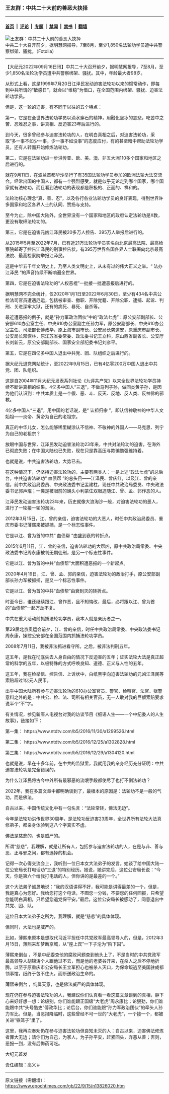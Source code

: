 ### 王友群：中共二十大前的善恶大抉择

---

#### [首页](../../../..?n13826020) &nbsp;|&nbsp; [评论](../../../../../epoch-comment?n13826020) &nbsp;|&nbsp; [专题](../../../../../epoch-special?n13826020) &nbsp;|&nbsp; [禁闻](../../../../../epoch-news?n13826020) &nbsp;|&nbsp; [禁书](../../../../../books?n13826020) &nbsp;|&nbsp; [翻墙](https://github.com/gfw-breaker/nogfw/blob/master/README.md?n13826020)


<div><img alt="王友群：中共二十大前的善恶大抉择" class="attachment-djy_600_400 size-djy_600_400 wp-post-image" src="https://i.epochtimes.com/assets/uploads/2022/07/id13787433-159369.jpg"/>
<div class="caption">
 中共二十大召开前夕，据明慧网报导，7至8月，至少1,850名法轮功学员遭中共警察绑架、骚扰。（Fotolia）
</div></div><hr/><div class="post_content" id="artbody" itemprop="articleBody">
 <!-- article content begin -->
 <p>
  【大纪元2022年09月16日讯】中共二十大召开前夕，据明慧网报导，7至8月，至少1,850名法轮功学员遭中共警察绑架、骚扰。其中，年龄最大者98岁。
 </p>
 <p style="font-weight: 400;">
  从形式上看，这是1999年7月20日江泽民发动迫害法轮功以来的惯常动作，即每到中共所谓的“敏感日”，就会以“维稳”为借口，在全国范围内绑架、骚扰、迫害法轮功学员。
 </p>
 <p style="font-weight: 400;">
  但是，这一轮的迫害，有不同于以往的五个特点：
 </p>
 <p style="font-weight: 400;">
  第一，它是在全世界法轮功学员以滴水穿石的精神，用融化坚冰的慈悲，吃苦中之苦、忍难忍之事，讲真相、反迫害23年后进行的。
 </p>
 <p style="font-weight: 400;">
  到今天，很多曾经参与迫害法轮功的人，在明白真相之后，对迫害法轮功，采取“多一事不如少一事，少一事不如没事”的态度应付，有的甚至暗中帮助法轮功学员，还有人转而开始修炼法轮功。
 </p>
 <p style="font-weight: 400;">
  第二，它是在法轮功进一步洪传亚、欧、美、澳、非五大洲110多个国家和地区之后进行的。
 </p>
 <p style="font-weight: 400;">
  就在9月11日，在波兰首都华沙举行了有35国法轮功学员参加的欧洲法轮大法交流会。经常出国的中国人，都有一个强烈感受，就是似乎无论走到哪个国家，哪个国家就有法轮功，而且看到法轮功的表现都是积极的、正面的、祥和的。
 </p>
 <p style="font-weight: 400;">
  法轮功核心理念“真、善、忍”，以及各行各业法轮功学员的良好表现，得到世界许多国家和地区各界人士的认同、赞扬与支持。
 </p>
 <p style="font-weight: 400;">
  至今为止，除中国大陆外，全世界没有一个国家和地区的政府认定法轮功是X教，更没有取缔法轮功的。
 </p>
 <p style="font-weight: 400;">
  第三，它是在迫害元凶江泽民被20多万人控告、395万人举报后进行的。
 </p>
 <p style="font-weight: 400;">
  从2015年5月至2022年7月，已有近21万法轮功学员实名向北京最高法院、最高检察院邮寄了控告江泽民的刑事控告状，有395万世界各国各界人士联署向北京最高法院、最高检察院举报江泽民。
 </p>
 <p style="font-weight: 400;">
  这是中华五千年文明史上，乃至人类文明史上，从未有过的伟大正义之举。“
  <ok href="https://www.epochtimes.com/gb/tag/%E6%B3%95%E5%8A%9E%E6%B1%9F%E6%B3%BD%E6%B0%91.html">
   法办江泽民
  </ok>
  ”的声音持续不断响遍全世界。
 </p>
 <p style="font-weight: 400;">
  第四，它是在迫害法轮功的“人权恶棍”一批接一批遭恶报后进行的。
 </p>
 <p style="font-weight: 400;">
  据明慧网不完全统计，仅2020年1月1日至2022年6月30日，至少有434名中共公检法司官员遭遇厄运，包括被审查、撤职、开除党籍、开除公职、逮捕、起诉、判刑、关进深牢大狱，还有的病死、暴死、自杀等。
 </p>
 <p style="font-weight: 400;">
  最近遭恶报的例子，就是“孙力军政治团伙”中的“政法七虎”：原公安部副部长、公安部610办公室主任、中央610办公室副主任孙力军，原公安副部长、中央610办公室主任、司法部长傅政华，原上海市副市长、公安局长龚道安，原重庆市副市长、公安局长邓恢林，原江苏省委常委、政法委书记王立科，原山西省副省长、公安厅长刘新云，原公安部副部长、国家安全部纪委书记刘彦平。
 </p>
 <p style="font-weight: 400;">
  第五，它是在四亿多中国人退出中共党、团、队组织之后进行的。
 </p>
 <p style="font-weight: 400;">
  据大纪元退党网站统计，至2022年9月15日，已有4亿零200万中国人退出中共党、团、队组织。
 </p>
 <p style="font-weight: 400;">
  这是自2004年11月大纪元发表系列社论《九评共产党》以来全世界法轮功学员持续不断讲真相的结果。4亿多中国人“三退”，不做马列子孙，做回炎黄子孙，是因为他们认识到：中共本质上是一个假、恶、斗、反天、反地、反人类、反神佛的邪教。
 </p>
 <p style="font-weight: 400;">
  4亿多中国人“三退”，用中国的老话说，是“
  <ok href="https://www.epochtimes.com/gb/tag/%E8%AE%A4%E7%A5%96%E5%BD%92%E5%AE%97.html">
   认祖归宗
  </ok>
  ”，即认信神敬神的中华人文始祖——炎帝、黄帝为自己的老祖宗。
 </p>
 <p style="font-weight: 400;">
  真正的中华儿女，怎么能够稀里糊涂认不信神、不敬神的外国人——马克思、列宁为自己的老祖宗？
 </p>
 <p style="font-weight: 400;">
  放眼中国与世界，江泽民发动迫害法轮功23年来，中共对法轮功的迫害，在海外已彻底失败；在中国大陆也已失败，现在只是靠高压与欺骗勉强维持着。
 </p>
 <p style="font-weight: 400;">
  也就是说，中共迫害法轮功，大势已去。
 </p>
 <p style="font-weight: 400;">
  在这种情况下，仍坚持迫害法轮功的，主要有两类人：一是上述“政法七虎”的总后台，中共迫害法轮功“
  <ok href="https://www.epochtimes.com/gb/tag/%E8%A1%80%E5%80%BA%E5%B8%AE.html">
   血债帮
  </ok>
  ”的总头目——江泽民、曾庆红，以及江、曾的亲信，前中共政治局委员、中央政法委书记孟建柱，现任中共政治局委员、中央政法委书记郭声琨；一类是被眼前的蝇头小利蒙住双眼追随江、曾、孟、郭作恶的人。
 </p>
 <p style="font-weight: 400;">
  江泽民发动迫害法轮功23年来，历史就像大浪淘沙一般，对迫害法轮功的恶人，进行了一轮接一轮的淘汰。
 </p>
 <p style="font-weight: 400;">
  2012年3月15日，江、曾的亲信，迫害法轮功的大恶人，时任中共政治局委员、重庆市委书记薄熙来被抓捕，是一个标志性事件。
 </p>
 <p style="font-weight: 400;">
  它是以江、曾为首的中共“
  <ok href="https://www.epochtimes.com/gb/tag/%E8%A1%80%E5%80%BA%E5%B8%AE.html">
   血债帮
  </ok>
  ”由盛到衰的转折点。
 </p>
 <p style="font-weight: 400;">
  2015年6月11日，江、曾的亲信，迫害法轮功的大帮凶，原中共政治局常委、中央政法委书记周永康被判无期徒刑，是另一个标志性事件。
 </p>
 <p style="font-weight: 400;">
  它是以江、曾为首的中共“血债帮”大面积遭恶报的一个新起点。
 </p>
 <p style="font-weight: 400;">
  2020年4月19日，江、曾、孟、郭的亲信，迫害法轮功的政治打手，原公安部副部长孙力军被抓捕，是又一个标志性事件。
 </p>
 <p style="font-weight: 400;">
  它是以江、曾为首的中共“血债帮”由衰到灭的转折点。
 </p>
 <p style="font-weight: 400;">
  时至今日，谁还继续跟江、曾作恶，且不知悔改，最后，必将跟以江、曾为首的“血债帮”一起万劫不复。
 </p>
 <p style="font-weight: 400;">
  中共在重大活动前抓捕法轮功学员，我本人就是亲历者之一。
 </p>
 <p style="font-weight: 400;">
  第29届北京奥运会前夕，江、曾的亲信，时任中共政治局常委、中央政法委书记周永康，操控公安部在全国范围内抓捕法轮功学员。
 </p>
 <p style="font-weight: 400;">
  2008年7月11日，我被非法抓进看守所。之后，被非法判刑五年。
 </p>
 <p style="font-weight: 400;">
  这五年，是我在彻底失去人身自由的情况下反迫害的五年；证实法轮大法是真正超常的科学的五年，以极特殊的方式呼唤良知、道德、正义与人性的五年。
 </p>
 <p style="font-weight: 400;">
  这五年，我在检举信、控告信、上诉状中，白纸黑字向迫害法轮功的元凶江泽民等索赔超过1亿元人民币。
 </p>
 <p style="font-weight: 400;">
  出乎中国大陆所有参与迫害法轮功的610办公室官员、警官、检察官、法官、狱警意料之外的是：中共公、检、法、司所有相关官员，无一人敢对我的巨额索赔要求说半个“不”字。
 </p>
 <p style="font-weight: 400;">
  有关情况，参见新唐人电视台对我的访谈节目《细语人生——一个中纪委人的人生故事》，链接如下：
 </p>
 <p style="font-weight: 400;">
  第一集：
  <ok href="https://www.ntdtv.com/b5/2016/11/30/a1299526.html">
   https://www.ntdtv.com/b5/2016/11/30/a1299526.html
  </ok>
 </p>
 <p style="font-weight: 400;">
  第二集：
  <ok href="https://www.ntdtv.com/b5/2016/12/25/a1302828.html">
   https://www.ntdtv.com/b5/2016/12/25/a1302828.html
  </ok>
 </p>
 <p style="font-weight: 400;">
  第三集：
  <ok href="https://www.ntdtv.com/b5/2016/12/29/a1304120.html">
   https://www.ntdtv.com/b5/2016/12/29/a1304120.html
  </ok>
 </p>
 <p style="font-weight: 400;">
  也就是说，早在十多年前，在中共的监狱里，我就用我的亲身经历充分证明：中共迫害法轮功是完全错误的。
 </p>
 <p style="font-weight: 400;">
  为什么江泽民将古今中外所有最邪恶的流氓手段都使尽了也打不倒法轮功？
 </p>
 <p style="font-weight: 400;">
  2022年，我在多篇文章中都明确谈到了，最根本的原因是：法轮功不是一般的气功，而是佛法。
 </p>
 <p style="font-weight: 400;">
  自古以来，中国传统文化中有一句名言：“法轮常转，佛法无边”。
 </p>
 <p style="font-weight: 400;">
  今年是法轮功洪传世界30周年，是法轮功反迫害23周年，全世界所有法轮大法真修弟子，都亲身体验到这八个字真实不虚。
 </p>
 <p style="font-weight: 400;">
  佛法是慈悲的，也是威严的。
 </p>
 <p style="font-weight: 400;">
  所谓“慈悲”，我理解，就是让所有人，包括参与迫害法轮功的人，在是与非、善与恶、正与邪之间，都有选择的机会。
 </p>
 <p style="font-weight: 400;">
  记得一次心得交流会上，我听到一位日本女大法弟子的发言。她谈了给中国大陆一位公安局长打电话劝“三退”的特别经历。她说，她讲完后，这位公安局长说：“今天，你是第六个给我打电话的人，但你讲的是最差的一个。”
 </p>
 <p style="font-weight: 400;">
  这个大法弟子诚恳地说：“我的汉语讲得不好，我可能是讲得最差的一个，但是，我是真心为您好。我给您打这个电话，不图您一分钱，不要您的任何回报，只希望您能明白真相，只希望您退党保平安。”最后，这位公安局长被感动了，同意退出中共党、团、队。
 </p>
 <p style="font-weight: 400;">
  这位日本大法弟子之所为，我理解，就是“慈悲”的具体体现。
 </p>
 <p style="font-weight: 400;">
  但同时，大法也是威严的。
 </p>
 <p style="font-weight: 400;">
  比如，薄熙来原本是想取代习近平担任中共党政军最高领导人的，但是，2012年3月15日，薄熙来却梦断京城，从“座上宾”一下子沦为“阶下囚”。
 </p>
 <p style="font-weight: 400;">
  <ok href="https://www.epochtimes.com/gb/tag/%E8%96%84%E7%86%99%E6%9D%A5%E5%80%92%E5%8F%B0.html">
   薄熙来倒台
  </ok>
  ，不是中纪委查他的腐败问题查到他头上了，不是当时的中共党政军最高领导人胡锦涛个人跟他过不去，而是他的老婆谷开来，在杀人之后不停地折腾，以至于原重庆市公安局长王立军担心也被杀人灭口，为保命叛逃至美国驻成都领事馆，纸终于包不住火，而断送政治生命的。
 </p>
 <p style="font-weight: 400;">
  <ok href="https://www.epochtimes.com/gb/tag/%E8%96%84%E7%86%99%E6%9D%A5%E5%80%92%E5%8F%B0.html">
   薄熙来倒台
  </ok>
  ，纯属天意，也是佛法威严的具体体现。
 </p>
 <p style="font-weight: 400;">
  现在仍在参与迫害法轮功的人，我建议你们认真看一看这篇文章谈到的真相，静下心来好好想一想：论级别，你们谁能跟正国级“大老虎”周永康比；论狠劲，你们谁能跟中共“头号酷吏”傅政华比；论后台，你们谁能跟“孙力军政治团伙”的牵头人孙力军比。但是，当恶报降临时，这些曾经不可一世的“大老虎”，一个接一个，都被关进“铁笼子”里了。
 </p>
 <p style="font-weight: 400;">
  这里，我再次奉劝仍在参与迫害法轮功但良知未灭的人：自古以来，迫害佛法修炼者罪大无边；请你们为自己，为家人，为子孙平安，赶紧回头，弃恶从善；否则，恶报一到，没有后悔药可吃。
 </p>
 <p style="font-weight: 400;">
  大纪元首发
 </p>
 <p style="font-weight: 400;">
  责任编辑：高义＃
 </p>
 <!-- article content end -->
 <div id="below_article_ad">
 </div>
</div>


---

原文链接（需翻墙）：https://www.epochtimes.com/gb/22/9/15/n13826020.htm